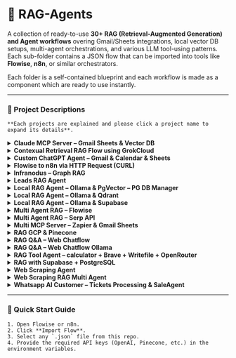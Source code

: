 # 🚀 RAG-Agents

A collection of ready-to-use **30+ RAG (Retrieval-Augmented Generation) and Agent workflows** overing Gmail/Sheets integrations, local vector DB setups, multi-agent orchestrations, and various LLM tool-using patterns. Each sub-folder contains a JSON flow that can be imported into tools like **Flowise**, **n8n**, or similar orchestrators. 

Each folder is a self-contained blueprint and each workflow is made as a component which are ready to use instantly. 

---

### 📂 Project Descriptions
```
**Each projects are explained and please click a project name to expand its details**.
```

<details>
<summary><b>Claude MCP Server – Gmail Sheets & Vector DB</b></summary>

- Triggers a Claude MCP server to pull Gmail and Google Sheets data.  
- Parses emails and sheet entries, transforms them into vector embeddings, and stores them in a Vector DB.  
- Enables semantic search and retrieval of emails or sheet records for downstream tasks.

</details>

<details>
<summary><b>Contexual Retrieval RAG Flow using GrokCloud</b></summary>

- Implements a contextual-chunking pipeline with GrokCloud for more meaningful document segmentation.  
- Groups related text into context-aware chunks before embedding.  
- Improves retrieval-augmented generation (RAG) by providing richer, coherent context to the LLM.

</details>

<details>
<summary><b>Custom ChatGPT Agent – Gmail & Calendar & Sheets</b></summary>

- Custom ChatGPT agent integrating Gmail, Google Calendar, and Sheets APIs.  
- Automates email parsing, event creation, and sheet updates in a single conversational interface.  
- Ideal for personal productivity and business workflow automation.

</details>

<details>
<summary><b>Flowise to n8n via HTTP Request (CURL)</b></summary>

- Connects Flowise chatflows to n8n via HTTP requests or cURL.  
- Sends chatflow outputs to n8n webhooks for automation triggers.  
- Useful for chaining AI-driven responses with low-code workflows.

</details>

<details>
<summary><b>Infranodus – Graph RAG</b></summary>

- Builds a semantic graph of documents using InfraNodus.  
- RAG queries traverse this graph to uncover hidden relationships and topic clusters.  
- Helps with knowledge discovery and complex information synthesis.

</details>

<details>
<summary><b>Leads RAG Agent</b></summary>

- Ingests lead data and embeds it into a Pinecone vector database.  
- Supports fast semantic search and retrieval of potential customer leads.  
- Ideal for CRM enrichment and sales intelligence.

</details>

<details>
<summary><b>Local RAG Agent – Ollama & PgVector – PG DB Manager</b></summary>

- Runs Ollama locally for inference with PgVector for vector embeddings.  
- Includes a Postgres DB manager to handle data ingestion and queries.  
- Provides a private, self-hosted RAG setup without cloud dependency.

</details>

<details>
<summary><b>Local RAG Agent – Ollama & Qdrant</b></summary>

- Pairs local Ollama LLM inference with Qdrant vector storage.  
- Supports high-speed similarity search and context retrieval on local data.  
- Good for privacy-sensitive deployments needing on-prem solutions.

</details>

<details>
<summary><b>Local RAG Agent – Ollama & Supabase</b></summary>

- Combines Ollama local LLM with Supabase’s managed Postgres and vector features.  
- Enables serverless, scalable RAG applications while keeping compute local.  
- Balances privacy with cloud convenience.

</details>

<details>
<summary><b>Multi Agent RAG – Flowise</b></summary>

- Orchestrates multiple specialized agents through Flowise.  
- Agents handle retrieval, internet search, and content generation in parallel.  
- Great for complex tasks like research or multi-step problem solving.

</details>

<details>
<summary><b>Multi Agent RAG – Serp API</b></summary>

- Multi-agent system enhanced by Serp API for live web searches.  
- Agents fetch current data and integrate it with vector retrieval results.  
- Useful for real-time intelligence and competitive analysis.

</details>

<details>
<summary><b>Multi MCP Server – Zapier & Gmail Sheets</b></summary>

- Bridges multiple MCP servers with Zapier automations.  
- Syncs Gmail and Google Sheets data across connected apps.  
- Simplifies complex integrations with minimal coding.

</details>

<details>
<summary><b>RAG GCP & Pinecone</b></summary>

- Implements a RAG pipeline using Google Cloud services for compute.  
- Stores embeddings in Pinecone for scalable vector search.  
- Suited for enterprise-level document retrieval and Q&A.

</details>

<details>
<summary><b>RAG Q&A – Web Chatflow</b></summary>

- Web-based interface for asking natural-language questions over your data.  
- Uses a RAG backend to fetch and synthesize answers from indexed documents.  
- Great for knowledge bases, FAQs, or internal documentation.

</details>

<details>
<summary><b>RAG Q&A – Web Chatflow Ollama</b></summary>

- Similar to the standard Web Chatflow but powered by a local Ollama model.  
- Provides private, offline Q&A capabilities with RAG.  
- Ideal when data must stay fully on-device.

</details>

<details>
<summary><b>RAG Tool Agent – calculator + Brave + Writefile + OpenRouter</b></summary>

- An agent equipped with multiple tools: Brave for web search, a calculator, and file writing.  
- Routes model requests through OpenRouter for flexible LLM selection.  
- Handles tasks from data gathering to computation and file creation.

</details>

<details>
<summary><b>RAG with Supabase + PostgreSQL</b></summary>

- Step-by-step tutorial to build a RAG solution using Supabase and Postgres.  
- Covers document ingestion, embedding generation, and query execution.  
- Good starting point for developers learning vector databases.

</details>

<details>
<summary><b>Web Scraping Agent</b></summary>

- Automates website crawling by respecting robots.txt and using sitemaps.  
- Extracts and cleans data for downstream indexing or analysis.  
- Fits use cases like content aggregation or market research.

</details>

<details>
<summary><b>Web Scraping RAG Multi Agent</b></summary>

- Multi-agent workflow that scrapes the web, embeds content, and provides retrieval.  
- Supports live data collection and on-demand Q&A.  
- Enables real-time insights from dynamic websites.

</details>

<details>
<summary><b>Whatsapp AI Customer – Tickets Processing & SaleAgent</b></summary>

- WhatsApp chatbot for customer support and sales ticketing.  
- Processes audio messages, logs interactions in Supabase, and tracks leads.  
- Streamlines customer service and automates follow-ups.

</details>

---

### 🚀 Quick Start Guide

```
1. Open Flowise or n8n.
2. Click **Import Flow**.
3. Select any `.json` file from this repo.
4. Provide the required API keys (OpenAI, Pinecone, etc.) in the environment variables.
```






